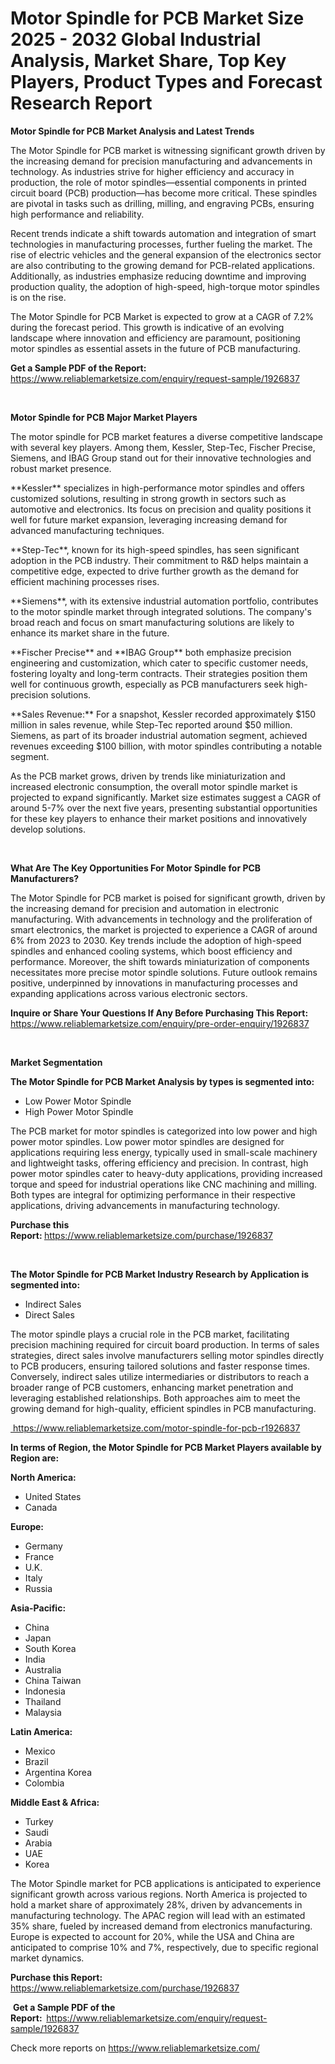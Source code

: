 <p><h1>Motor Spindle for PCB Market Size 2025 - 2032 Global Industrial Analysis, Market Share, Top Key Players, Product Types and Forecast Research Report</h1></p><p><strong>Motor Spindle for PCB Market Analysis and Latest Trends</strong></p>
<p><p>The Motor Spindle for PCB market is witnessing significant growth driven by the increasing demand for precision manufacturing and advancements in technology. As industries strive for higher efficiency and accuracy in production, the role of motor spindles—essential components in printed circuit board (PCB) production—has become more critical. These spindles are pivotal in tasks such as drilling, milling, and engraving PCBs, ensuring high performance and reliability.</p><p>Recent trends indicate a shift towards automation and integration of smart technologies in manufacturing processes, further fueling the market. The rise of electric vehicles and the general expansion of the electronics sector are also contributing to the growing demand for PCB-related applications. Additionally, as industries emphasize reducing downtime and improving production quality, the adoption of high-speed, high-torque motor spindles is on the rise.</p><p>The Motor Spindle for PCB Market is expected to grow at a CAGR of 7.2% during the forecast period. This growth is indicative of an evolving landscape where innovation and efficiency are paramount, positioning motor spindles as essential assets in the future of PCB manufacturing.</p></p>
<p><strong>Get a Sample PDF of the Report:&nbsp;</strong> <a href="https://www.reliablemarketsize.com/enquiry/request-sample/1926837?utm_campaign=3456&utm_medium=2&utm_source=Github&utm_content=ia&utm_term=28032025&utm_id=motor-spindle-for-pcb">https://www.reliablemarketsize.com/enquiry/request-sample/1926837</a></p>
<p>&nbsp;</p>
<p><strong>Motor Spindle for PCB Major Market Players</strong></p>
<p><p>The motor spindle for PCB market features a diverse competitive landscape with several key players. Among them, Kessler, Step-Tec, Fischer Precise, Siemens, and IBAG Group stand out for their innovative technologies and robust market presence.</p><p>**Kessler** specializes in high-performance motor spindles and offers customized solutions, resulting in strong growth in sectors such as automotive and electronics. Its focus on precision and quality positions it well for future market expansion, leveraging increasing demand for advanced manufacturing techniques.</p><p>**Step-Tec**, known for its high-speed spindles, has seen significant adoption in the PCB industry. Their commitment to R&D helps maintain a competitive edge, expected to drive further growth as the demand for efficient machining processes rises.</p><p>**Siemens**, with its extensive industrial automation portfolio, contributes to the motor spindle market through integrated solutions. The company's broad reach and focus on smart manufacturing solutions are likely to enhance its market share in the future.</p><p>**Fischer Precise** and **IBAG Group** both emphasize precision engineering and customization, which cater to specific customer needs, fostering loyalty and long-term contracts. Their strategies position them well for continuous growth, especially as PCB manufacturers seek high-precision solutions.</p><p>**Sales Revenue:** For a snapshot, Kessler recorded approximately $150 million in sales revenue, while Step-Tec reported around $50 million. Siemens, as part of its broader industrial automation segment, achieved revenues exceeding $100 billion, with motor spindles contributing a notable segment.</p><p>As the PCB market grows, driven by trends like miniaturization and increased electronic consumption, the overall motor spindle market is projected to expand significantly. Market size estimates suggest a CAGR of around 5-7% over the next five years, presenting substantial opportunities for these key players to enhance their market positions and innovatively develop solutions.</p></p>
<p>&nbsp;</p>
<p><strong>What Are The Key Opportunities For Motor Spindle for PCB Manufacturers?</strong></p>
<p><p>The Motor Spindle for PCB market is poised for significant growth, driven by the increasing demand for precision and automation in electronic manufacturing. With advancements in technology and the proliferation of smart electronics, the market is projected to experience a CAGR of around 6% from 2023 to 2030. Key trends include the adoption of high-speed spindles and enhanced cooling systems, which boost efficiency and performance. Moreover, the shift towards miniaturization of components necessitates more precise motor spindle solutions. Future outlook remains positive, underpinned by innovations in manufacturing processes and expanding applications across various electronic sectors.</p></p>
<p><strong>Inquire or Share Your Questions If Any Before Purchasing This Report:</strong> <a href="https://www.reliablemarketsize.com/enquiry/pre-order-enquiry/1926837?utm_campaign=3456&utm_medium=2&utm_source=Github&utm_content=ia&utm_term=28032025&utm_id=motor-spindle-for-pcb">https://www.reliablemarketsize.com/enquiry/pre-order-enquiry/1926837</a></p>
<p>&nbsp;</p>
<p><strong>Market Segmentation</strong></p>
<p><strong>The Motor Spindle for PCB Market Analysis by types is segmented into:</strong></p>
<p><ul><li>Low Power Motor Spindle</li><li>High Power Motor Spindle</li></ul></p>
<p><p>The PCB market for motor spindles is categorized into low power and high power motor spindles. Low power motor spindles are designed for applications requiring less energy, typically used in small-scale machinery and lightweight tasks, offering efficiency and precision. In contrast, high power motor spindles cater to heavy-duty applications, providing increased torque and speed for industrial operations like CNC machining and milling. Both types are integral for optimizing performance in their respective applications, driving advancements in manufacturing technology.</p></p>
<p><strong>Purchase this Report:&nbsp;</strong><a href="https://www.reliablemarketsize.com/purchase/1926837?utm_campaign=3456&utm_medium=2&utm_source=Github&utm_content=ia&utm_term=28032025&utm_id=motor-spindle-for-pcb">https://www.reliablemarketsize.com/purchase/1926837</a></p>
<p>&nbsp;</p>
<p><strong>The Motor Spindle for PCB Market Industry Research by Application is segmented into:</strong></p>
<p><ul><li>Indirect Sales</li><li>Direct Sales</li></ul></p>
<p><p>The motor spindle plays a crucial role in the PCB market, facilitating precision machining required for circuit board production. In terms of sales strategies, direct sales involve manufacturers selling motor spindles directly to PCB producers, ensuring tailored solutions and faster response times. Conversely, indirect sales utilize intermediaries or distributors to reach a broader range of PCB customers, enhancing market penetration and leveraging established relationships. Both approaches aim to meet the growing demand for high-quality, efficient spindles in PCB manufacturing.</p></p>
<p><a href="https://www.reliablemarketsize.com/motor-spindle-for-pcb-r1926837?utm_campaign=3456&utm_medium=2&utm_source=Github&utm_content=ia&utm_term=28032025&utm_id=motor-spindle-for-pcb">&nbsp;https://www.reliablemarketsize.com/motor-spindle-for-pcb-r1926837</a></p>
<p><strong>In terms of Region, the Motor Spindle for PCB Market Players available by Region are:</strong></p>
<p>
    <p> <strong> North America: </strong>
        <ul>
            <li>United States</li>
            <li>Canada</li>
        </ul>
        </p> 
    <p> <strong> Europe: </strong>
        <ul>
            <li>Germany</li>
            <li>France</li>
            <li>U.K.</li>
            <li>Italy</li>
            <li>Russia</li>
        </ul>
        </p> 
    <p> <strong> Asia-Pacific: </strong>
        <ul>
            <li>China</li>
            <li>Japan</li>
            <li>South Korea</li>
            <li>India</li>
            <li>Australia</li>
            <li>China Taiwan</li>
            <li>Indonesia</li>
            <li>Thailand</li>
            <li>Malaysia</li>
        </ul>
        </p> 
    <p> <strong> Latin America: </strong>
        <ul>
            <li>Mexico</li>
            <li>Brazil</li>
            <li>Argentina Korea</li>
            <li>Colombia</li>
        </ul>
        </p> 
    <p> <strong> Middle East & Africa: </strong>
        <ul>
            <li>Turkey</li>
            <li>Saudi</li>
            <li>Arabia</li>
            <li>UAE</li>
            <li>Korea</li>
        </ul>
    </p>
    </p>
<p><p>The Motor Spindle market for PCB applications is anticipated to experience significant growth across various regions. North America is projected to hold a market share of approximately 28%, driven by advancements in manufacturing technology. The APAC region will lead with an estimated 35% share, fueled by increased demand from electronics manufacturing. Europe is expected to account for 20%, while the USA and China are anticipated to comprise 10% and 7%, respectively, due to specific regional market dynamics.</p></p>
<p><strong>Purchase this Report: </strong><a href="https://www.reliablemarketsize.com/purchase/1926837?utm_campaign=3456&utm_medium=2&utm_source=Github&utm_content=ia&utm_term=28032025&utm_id=motor-spindle-for-pcb">https://www.reliablemarketsize.com/purchase/1926837</a></p>
<p>&nbsp;<strong>Get a Sample PDF of the Report:&nbsp;&nbsp;</strong><a href="https://www.reliablemarketsize.com/enquiry/request-sample/1926837?utm_campaign=3456&utm_medium=2&utm_source=Github&utm_content=ia&utm_term=28032025&utm_id=motor-spindle-for-pcb">https://www.reliablemarketsize.com/enquiry/request-sample/1926837</a></p>
<p><strong></strong></p>
<p>Check more reports on <a href="https://www.reliablemarketsize.com/?utm_campaign=3456&utm_medium=2&utm_source=Github&utm_content=ia&utm_term=28032025&utm_id=motor-spindle-for-pcb">https://www.reliablemarketsize.com/</a></p>